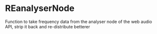 # REanalyserNode
Function to take frequency data from the analyser node of the web audio API, strip it back and re-distribute betterer
